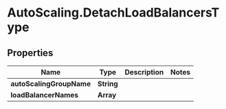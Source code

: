 # AutoScaling.DetachLoadBalancersType

## Properties

Name | Type | Description | Notes
------------ | ------------- | ------------- | -------------
**autoScalingGroupName** | **String** |  | 
**loadBalancerNames** | **Array** |  | 


